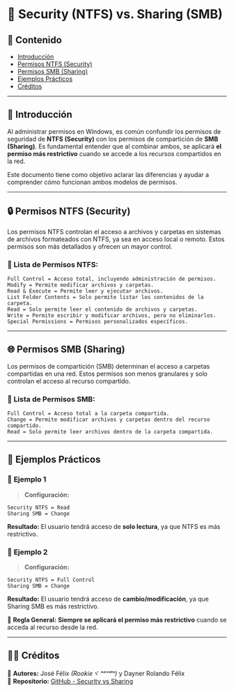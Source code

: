 # 🔐 Security (NTFS) vs. Sharing (SMB)

## 📌 Contenido
- [Introducción](#introducción)
- [Permisos NTFS (Security)](#permisos-ntfs-security)
- [Permisos SMB (Sharing)](#permisos-smb-sharing)
- [Ejemplos Prácticos](#ejemplos-prácticos)
- [Créditos](#créditos)

---

## 📖 Introducción
Al administrar permisos en Windows, es común confundir los permisos de seguridad de **NTFS (Security)** con los permisos de compartición de **SMB (Sharing)**. Es fundamental entender que al combinar ambos, se aplicará **el permiso más restrictivo** cuando se accede a los recursos compartidos en la red.

Este documento tiene como objetivo aclarar las diferencias y ayudar a comprender cómo funcionan ambos modelos de permisos.

---

## 🔒 Permisos NTFS (Security)
Los permisos NTFS controlan el acceso a archivos y carpetas en sistemas de archivos formateados con NTFS, ya sea en acceso local o remoto. Estos permisos son más detallados y ofrecen un mayor control.

### 📜 Lista de Permisos NTFS:
```plaintext
Full Control = Acceso total, incluyendo administración de permisos.
Modify = Permite modificar archivos y carpetas.
Read & Execute = Permite leer y ejecutar archivos.
List Folder Contents = Solo permite listar los contenidos de la carpeta.
Read = Solo permite leer el contenido de archivos y carpetas.
Write = Permite escribir y modificar archivos, pero no eliminarlos.
Special Permissions = Permisos personalizados específicos.
```

---

## 🌐 Permisos SMB (Sharing)
Los permisos de compartición (SMB) determinan el acceso a carpetas compartidas en una red. Estos permisos son menos granulares y solo controlan el acceso al recurso compartido.

### 📜 Lista de Permisos SMB:
```plaintext
Full Control = Acceso total a la carpeta compartida.
Change = Permite modificar archivos y carpetas dentro del recurso compartido.
Read = Solo permite leer archivos dentro de la carpeta compartida.
```

---

## 🧩 Ejemplos Prácticos

### 🔹 **Ejemplo 1**
> **Configuración:**
```
Security NTFS = Read
Sharing SMB = Change
```
**Resultado:** El usuario tendrá acceso de **solo lectura**, ya que NTFS es más restrictivo.

### 🔹 **Ejemplo 2**
> **Configuración:**
```
Security NTFS = Full Control
Sharing SMB = Change
```
**Resultado:** El usuario tendrá acceso de **cambio/modificación**, ya que Sharing SMB es más restrictivo.

📌 **Regla General:** **Siempre se aplicará el permiso más restrictivo** cuando se acceda al recurso desde la red.

---

## 👨‍💻 Créditos
📌 **Autores:** José Félix *(Rookieヾ ⁿᵒᵛᵃᵗᵒ)* y Dayner Rolando Félix  
📌 **Repositorio:** [GitHub - Security vs Sharing](#)  
